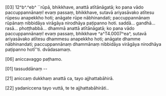 [03] 12^b^.^eb^ ``rūpā, bhikkhave, anattā atītānāgatā; ko pana vādo paccuppannānaṃ!  evaṃ passaṃ, bhikkhave, sutavā ariyasāvako atītesu rūpesu anapekkho hoti; anāgate rūpe  nābhinandati; paccuppannānaṃ rūpānaṃ nibbidāya virāgāya nirodhāya paṭipanno hoti. saddā...  gandhā... rasā... phoṭṭhabbā... dhammā anattā atītānāgatā; ko pana vādo paccuppannānaṃ! evaṃ  passaṃ, bhikkhave ^a^T4.0007^ea^, sutavā ariyasāvako atītesu dhammesu anapekkho hoti; anāgate dhamme  nābhinandati; paccuppannānaṃ dhammānaṃ nibbidāya virāgāya nirodhāya paṭipanno hotī''ti. dvādasamaṃ.

[06] aniccavaggo paṭhamo.

[01] tassuddānaṃ --

[21] aniccaṃ dukkhaṃ anattā ca, tayo ajjhattabāhirā.

[22] yadaniccena tayo vuttā, te te ajjhattabāhirāti..
